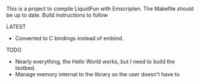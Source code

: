 This is a project to compile LiquidFun with Emscripten.  The Makefile should be up to date.  Build instructions to follow

LATEST
* Converted to C bindings instead of embind.

TODO
* Nearly everything, the Hello World works, but I need to build the testbed.
* Manage memory internal to the library so the user doesn't have to
